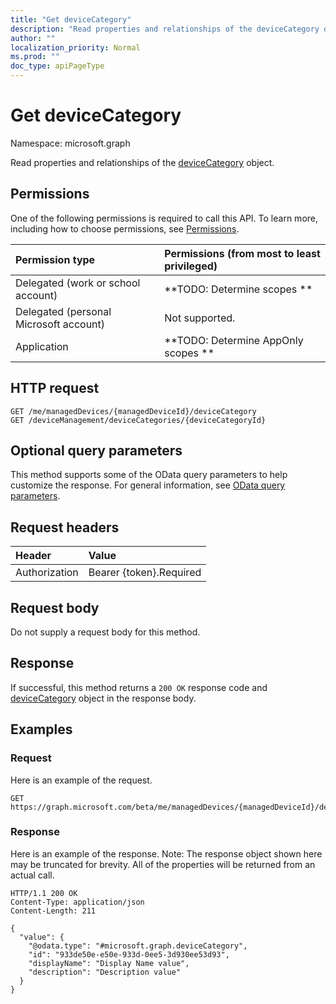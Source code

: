 ```yaml
---
title: "Get deviceCategory"
description: "Read properties and relationships of the deviceCategory object."
author: ""
localization_priority: Normal
ms.prod: ""
doc_type: apiPageType
---
```


# Get deviceCategory

Namespace: microsoft.graph

Read properties and relationships of the [deviceCategory](../resources/devicecategory.md) object.

## Permissions
One of the following permissions is required to call this API. To learn more, including how to choose permissions, see [Permissions](/concepts/permissions-reference.md).

|Permission type|Permissions (from most to least privileged)|
|:---|:---|
|Delegated (work or school account)|**TODO: Determine scopes **|
|Delegated (personal Microsoft account)|Not supported.|
|Application|**TODO: Determine AppOnly scopes **|

## HTTP request
<!-- {
  "blockType": "ignored"
}
-->
``` http
GET /me/managedDevices/{managedDeviceId}/deviceCategory
GET /deviceManagement/deviceCategories/{deviceCategoryId}
```

## Optional query parameters
This method supports some of the OData query parameters to help customize the response. For general information, see [OData query parameters](/graph/query-parameters).

## Request headers
|Header|Value|
|:---|:---|
|Authorization|Bearer {token}.Required|

## Request body
Do not supply a request body for this method.

## Response
If successful, this method returns a `200 OK` response code and [deviceCategory](../resources/devicecategory.md) object in the response body.

## Examples

### Request
Here is an example of the request.
<!-- {
  "blockType": "request",
  "name": "get_devicecategory"
}
-->
``` http
GET https://graph.microsoft.com/beta/me/managedDevices/{managedDeviceId}/deviceCategory
```

### Response
Here is an example of the response. Note: The response object shown here may be truncated for brevity. All of the properties will be returned from an actual call.
<!-- {
  "blockType": "response",
  "truncated": true,
  "@odata.type": "microsoft.graph.deviceCategory"
}
-->
``` http
HTTP/1.1 200 OK
Content-Type: application/json
Content-Length: 211

{
  "value": {
    "@odata.type": "#microsoft.graph.deviceCategory",
    "id": "933de50e-e50e-933d-0ee5-3d930ee53d93",
    "displayName": "Display Name value",
    "description": "Description value"
  }
}
```

